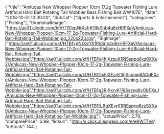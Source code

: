 {
	"title": "Amlucas New Whopper Plopper 10cm 17.2g Topwater Fishing Lure Artificial Hard Bait Rotating Tail Wobbler Bass Fishing Bait WW1076",
	"date": "2018-10-31 10:30:20",
	"SubCat": ["Sports & Entertainment"],
	"categories": ["Fishing"],
	"thumbnailImage": "https://ae01.alicdn.com/kf/HTB1ypNtXsfrK1RkSnb4q6xHRFXaV/Amlucas-New-Whopper-Plopper-10cm-17-2g-Topwater-Fishing-Lure-Artificial-Hard-Bait-Rotating-Tail-Wobbler.jpg_220x220.jpg",
	"BigImage": ["https://ae01.alicdn.com/kf/HTB1ypNtXsfrK1RkSnb4q6xHRFXaV/Amlucas-New-Whopper-Plopper-10cm-17-2g-Topwater-Fishing-Lure-Artificial-Hard-Bait-Rotating-Tail-Wobbler.jpg","https://ae01.alicdn.com/kf/HTB1b4hjXzzuK1RjSsppq6xz0XXa2/Amlucas-New-Whopper-Plopper-10cm-17-2g-Topwater-Fishing-Lure-Artificial-Hard-Bait-Rotating-Tail-Wobbler.jpg","https://ae01.alicdn.com/kf/HTB1OxFiXEzrK1RjSspmq6AOdFXae/Amlucas-New-Whopper-Plopper-10cm-17-2g-Topwater-Fishing-Lure-Artificial-Hard-Bait-Rotating-Tail-Wobbler.jpg","https://ae01.alicdn.com/kf/HTB1g3RjXxrvK1RjSszeq6yObFXaJ/Amlucas-New-Whopper-Plopper-10cm-17-2g-Topwater-Fishing-Lure-Artificial-Hard-Bait-Rotating-Tail-Wobbler.jpg","https://ae01.alicdn.com/kf/HTB10_8gXEvrK1RjSspcq6zzSXXa9/Amlucas-New-Whopper-Plopper-10cm-17-2g-Topwater-Fishing-Lure-Artificial-Hard-Bait-Rotating-Tail-Wobbler.jpg"],
	"actualPrice": 2.79,
	"comparePrice": 3.99,
	"linkurl": "http://s.click.aliexpress.com/e/eKWT7Ve",
	"inStock": 144
}
